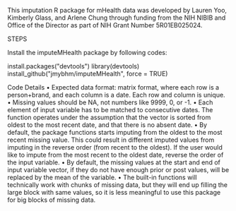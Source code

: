 This imputation R package for mHealth data was developed by Lauren Yoo, Kimberly Glass, and Arlene Chung through funding from the NIH NIBIB and Office of the Director as part of NIH Grant Number 5R01EB025024.

STEPS

Install the imputeMHealth package by following codes:

install.packages("devtools")
library(devtools)
install_github("jmybhm/imputeMHealth", force = TRUE)

Code Details
•    Expected data format: matrix format, where each row is a person+brand, and each column is a date. Each row and column is unique.
•    Missing values should be NA, not numbers like 9999, 0, or -1.
•    Each element of input variable has to be matched to consecutive dates. The function operates under the assumption that the vector is sorted from oldest to the most recent date, and that there is no absent date.
•    By default, the package functions starts imputing from the oldest to the most recent missing value. This could result in different imputed values from imputing in the reverse order (from recent to the oldest). If the user would like to impute from the most recent to the oldest date, reverse the order of the input variable.
•    By default, the missing values at the start and end of input variable vector, if they do not have enough prior or post values, will be replaced by the mean of the variable.
•    The built-in functions will technically work with chunks of missing data, but they will end up filling the large block with same values, so it is less meaningful to use this package for big blocks of missing data.

